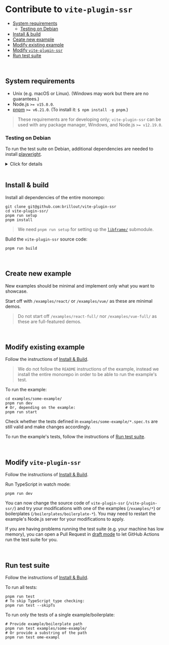 # Contribute to `vite-plugin-ssr`

- [System requirements](#system-requirements)
  - [Testing on Debian](#testing-on-debian)
- [Install & build](#install--build)
- [Ceate new example](#create-new-example)
- [Modify existing example](#modify-existing-example)
- [Modify `vite-plugin-ssr`](#modify-vite-plugin-ssr)
- [Run test suite](#run-test-suite)

<br/>

## System requirements

- Unix (e.g. macOS or Linux). (Windows may work but there are no guarantees.)
- Node.js `>= v15.0.0`.
- [pnpm](https://pnpm.io/) `>= v6.21.0`. (To install it: `$ npm install -g pnpm`.)

> These requirements are for developing only; `vite-plugin-ssr` can be used with any package manager, Windows, and Node.js `>= v12.19.0`.

### Testing on Debian

To run the test suite on Debian, additional dependencies are needed to install [playwright](https://github.com/microsoft/playwright).

<details>
  <summary>Click for details</summary>
  
  #### Installing playwright
  
  When running the test suite on Debian, playwright prompts to install its dependencies using:
  
  ```shell
  npx playwright install-deps
  ```
  
  According to the playwright's [system requirements](https://playwright.dev/docs/library#system-requirements), only Ubuntu is officially supported, so when running the command, it tries to install the required packages `libjpeg-turbo8` and `libicu66` with apt-get, which does not exist in the Debian sources list.
  
  #### Resolve missing dependencies
  
  To resolve the missing dependencies, you can:
  
  1. either follow the error messages and install all dependencies manually
  2. add `non-free` sources to `sources.list` and install `libjpeg-turbo8` and `libicu66` manually

  To add the `non-free` sources to `deb` and `deb-src`:

  ```shell
  sudo nano /etc/apt/sources.list

  # add the sources

  deb http://deb.debian.org/debian/ bullseye main non-free
  deb-src http://deb.debian.org/debian/ bullseye main non-free

  # update package information

  sudo apt-get update
  ```

  Download the official Ubuntu `libjpeg-turbo8` and `libicu66` packages from [pkgs.org](https://pkgs.org/) using `wget`:

  - [libjpeg-turbo8](https://pkgs.org/download/libjpeg-turbo8)
  - [libicu66](https://pkgs.org/download/libicu66)

  You should be able to install both packages, since the required dependencies will be resolved automatically through the non-free sources:

  ```shell
  wget <url-topackage>.deb
  dpkg -i <package>.deb
  ```

  With all packages successfully installed, you can finally install `playwright`:

  ```shell
  npx playwright install-deps
  ``` 
</details>

<br/>

## Install & build

Install all dependencies of the entire monorepo:

```shell
git clone git@github.com:brillout/vite-plugin-ssr
cd vite-plugin-ssr/
pnpm run setup
pnpm install
```

> We need `pnpm run setup` for setting up the [`libframe/`](https://github.com/vikejs/libframe) submodule.

Build the `vite-plugin-ssr` source code:

```shell
pnpm run build
```

<br/>

## Create new example

New examples should be minimal and implement only what you want to showcase.

Start off with `/examples/react/` or `/examples/vue/` as these are minimal demos.

> Do not start off `/examples/react-full/` nor `/examples/vue-full/` as these are full-featured demos.

<br/>

## Modify existing example

Follow the instructions of [Install & Build](#install--build).

> We do not follow the `README` instructions of the example, instead we install the entire monorepo in order to be able to run the example's test.

To run the example:

```shell
cd examples/some-example/
pnpm run dev
# Or, depending on the example:
pnpm run start
```

Check whether the tests defined in `examples/some-example/*.spec.ts` are still valid and make changes accordingly.

To run the example's tests, follow the instructions of [Run test suite](#run-test-suite).

<br/>

## Modify `vite-plugin-ssr`

Follow the instructions of [Install & Build](#install--build).

Run TypeScript in watch mode:

```shell
pnpm run dev
```

You can now change the source code of `vite-plugin-ssr` (`/vite-plugin-ssr/`) and try your modifications with one of the examples (`/examples/*`) or boilerplates (`/boilerplates/boilerplate-*`).
You may need to restart the example's Node.js server for your modifications to apply.

If you are having problems running the test suite (e.g. your machine has low memory),
you can open a Pull Request in
[draft mode](https://docs.github.com/en/github/collaborating-with-pull-requests/proposing-changes-to-your-work-with-pull-requests/changing-the-stage-of-a-pull-request#converting-a-pull-request-to-a-draft)
to let GitHub Actions run the test suite for you.

<br/>

## Run test suite

Follow the instructions of [Install & Build](#install--build).

To run all tests:

```shell
pnpm run test
# To skip TypeScript type checking:
pnpm run test --skipTs
```

To run only the tests of a single example/boilerplate:

```shell
# Provide example/boilerplate path
pnpm run test examples/some-example/
# Or provide a substring of the path
pnpm run test ome-exampl
```

